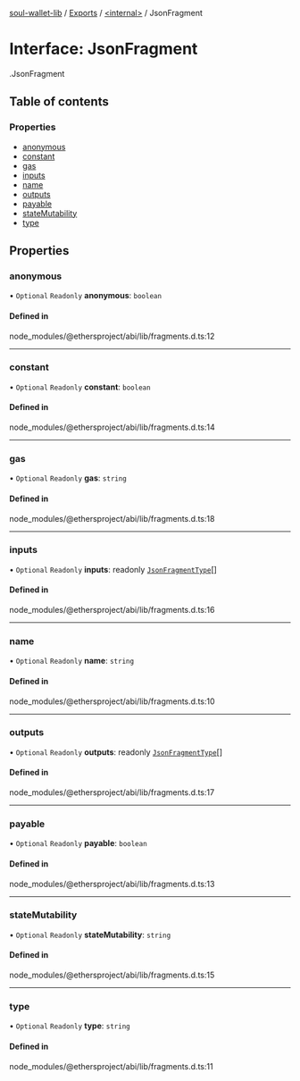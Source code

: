 [soul-wallet-lib](../README.md) / [Exports](../modules.md) / [<internal\>](../modules/internal_.md) / JsonFragment

# Interface: JsonFragment

[<internal>](../modules/internal_.md).JsonFragment

## Table of contents

### Properties

- [anonymous](internal_.JsonFragment.md#anonymous)
- [constant](internal_.JsonFragment.md#constant)
- [gas](internal_.JsonFragment.md#gas)
- [inputs](internal_.JsonFragment.md#inputs)
- [name](internal_.JsonFragment.md#name)
- [outputs](internal_.JsonFragment.md#outputs)
- [payable](internal_.JsonFragment.md#payable)
- [stateMutability](internal_.JsonFragment.md#statemutability)
- [type](internal_.JsonFragment.md#type)

## Properties

### anonymous

• `Optional` `Readonly` **anonymous**: `boolean`

#### Defined in

node_modules/@ethersproject/abi/lib/fragments.d.ts:12

___

### constant

• `Optional` `Readonly` **constant**: `boolean`

#### Defined in

node_modules/@ethersproject/abi/lib/fragments.d.ts:14

___

### gas

• `Optional` `Readonly` **gas**: `string`

#### Defined in

node_modules/@ethersproject/abi/lib/fragments.d.ts:18

___

### inputs

• `Optional` `Readonly` **inputs**: readonly [`JsonFragmentType`](internal_.JsonFragmentType.md)[]

#### Defined in

node_modules/@ethersproject/abi/lib/fragments.d.ts:16

___

### name

• `Optional` `Readonly` **name**: `string`

#### Defined in

node_modules/@ethersproject/abi/lib/fragments.d.ts:10

___

### outputs

• `Optional` `Readonly` **outputs**: readonly [`JsonFragmentType`](internal_.JsonFragmentType.md)[]

#### Defined in

node_modules/@ethersproject/abi/lib/fragments.d.ts:17

___

### payable

• `Optional` `Readonly` **payable**: `boolean`

#### Defined in

node_modules/@ethersproject/abi/lib/fragments.d.ts:13

___

### stateMutability

• `Optional` `Readonly` **stateMutability**: `string`

#### Defined in

node_modules/@ethersproject/abi/lib/fragments.d.ts:15

___

### type

• `Optional` `Readonly` **type**: `string`

#### Defined in

node_modules/@ethersproject/abi/lib/fragments.d.ts:11

